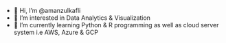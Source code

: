 - 👋 Hi, I’m @amanzulkafli
- 👀 I’m interested in Data Analytics & Visualization
- 🌱 I’m currently learning Python & R programming as well as cloud server system i.e AWS, Azure & GCP


<!---
amanz/amanz is a ✨ special ✨ repository because its `README.md` (this file) appears on your GitHub profile.
You can click the Preview link to take a look at your changes.
--->
